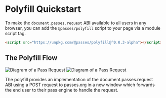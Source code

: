 # Polyfill Quickstart

To make the `document.passes.request` ABI available to all users in any browser, you can add the `@passes/polyfill` script to your page via a module script tag.

```html
<script src="https://unpkg.com/@passes/polyfill@^0.0.3-alpha"></script>
```

## The Polyfill Flow

<img src="/diagram_02_light.gif" alt="Diagram of a Pass Request" class="light-mode-only" />
<img src="/diagram_02_dark.gif" alt="Diagram of a Pass Request" class="dark-mode-only" />

The polyfill provides an implementation of the document.passes.request ABI using a POST request to passes.org in a new window which forwards the end user to their pass engine to handle the request.
